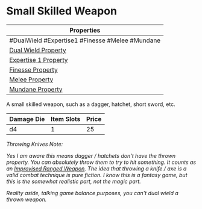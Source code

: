 # Small Skilled Weapon

| Properties                                                                 |
| -------------------------------------------------------------------------- |
| #DualWield #Expertise1 #Finesse #Melee #Mundane                            |
| [Dual Wield Property](../Weapon%20Properties/Dual%20Wield%20Property.md)   |
| [Expertise 1 Property](../Weapon%20Properties/Expertise%20X%20Property.md) |
| [Finesse Property](../Weapon%20Properties/Finesse%20Property.md)           |
| [Melee Property](../Weapon%20Properties/Melee%20Property.md)               |
| [Mundane Property](../../../Material%20Properties/Mundane%20Property.md)   |

A small skilled weapon, such as a dagger, hatchet, short sword, etc.

| Damage Die | Item Slots | Price |
| ---------- | ---------- | ----- |
| d4         | 1          | 25    |

*Throwing Knives Note:*

*Yes I am aware this means dagger / hatchets don't have the thrown property. You can absolutely throw them to try to hit something. It counts as an [Improvised Ranged Weapon](../../../../../Game%20Procedures/Ranged%20Attack.md#Improvised%20Ranged%20Weapons). The idea that throwing a knife / axe is a valid combat technique is pure fiction. I know this is a fantasy game, but this is the somewhat realistic part, not the magic part.*

*Reality aside, talking game balance purposes, you can't dual wield a thrown weapon.*

